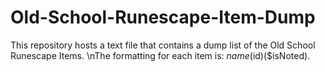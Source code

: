 # Old-School-Runescape-Item-Dump
This repository hosts a text file that contains a dump list of the Old School Runescape Items.
\nThe formatting for each item is: $name($id)($isNoted).

